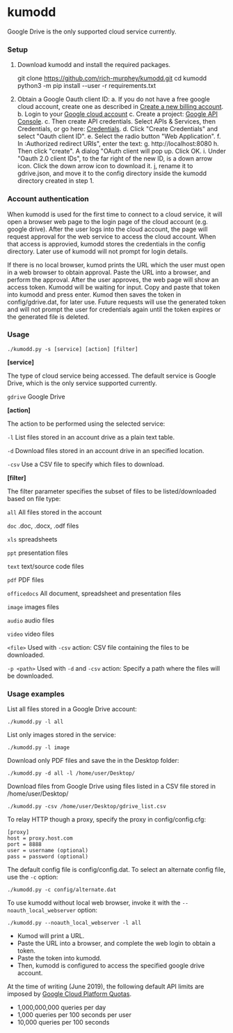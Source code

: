 # kumodd

Google Drive is the only supported cloud service currently.

### Setup

1. Download kumodd and install the required packages.

	git clone https://github.com/rich-murphey/kumodd.git
	cd kumodd
	python3 -m pip install --user -r requirements.txt 

2. Obtain a Google Oauth client ID:
	a. If you do not have a free google cloud account, create one as described in [Create a new billing account](
https://cloud.google.com/billing/docs/how-to/manage-billing-account#create_a_new_billing_account).  
	b. Login to your [Google cloud account](https://console.cloud.google.com)
	c. Create a project: [Google API Console](https://console.cloud.google.com/projectcreate).
	c. Then create API credentials. Select APIs & Services, then Credentials, or go here: [Credentials](https://console.cloud.google.com/apis/credentials).
	d. Click "Create Credentials" and select "Oauth client ID".
	e. Select the radio button "Web Application".
	f. In :Authorized redirect URIs", enter the text:
	g. http://localhost:8080
	h. Then click "create".  A dialog "OAuth client will pop up.  Click OK.
	i.  Under "Oauth 2.0 client IDs", to the far right of the new ID, is a down arrow icon. Click the down arrow icon to download it.
	j, rename it to gdrive.json, and move it to the config directory inside the kumodd directory created in step 1.

### Account authentication

When kumodd is used for the first time to connect to a cloud service, it will open a browser web page to the login page of the cloud account (e.g. google drive).  After the user logs into the cloud account, the page will request approval for the web service to access the cloud account.  When that access is approvied, kumodd stores the credentials in the config directory.  Later use of kumodd will not prompt for login details.

If there is no local browser, kumod prints the URL which the user must open in a web browser to obtain approval. Paste the URL into a browser, and perform the approval.  After the user approves, the web page will show an access token.    Kumodd will  be waiting for input. Copy and paste that token into kumodd and press enter. Kumod then saves the token in config/gdrive.dat, for later  use. Future requests will use the generated token and will not prompt the user for credentials again until the token expires or the generated file is deleted.


### Usage

`./kumodd.py -s [service] [action] [filter]`

**[service]**

The type of cloud service being accessed.  The default service is Google Drive, which is the only service supported currently.

`gdrive` Google Drive

**[action]**

The action to be performed using the selected service:

`-l` List files stored in an account drive as a plain text table.

`-d` Download files stored in an account drive in an specified location. 

`-csv` Use a CSV file to specify which files to download.

**[filter]**

The filter parameter specifies the subset of files to be listed/downloaded based on file type: 

`all` All files stored in the account

`doc` .doc, .docx, .odf files

`xls` spreadsheets

`ppt` presentation files

`text` text/source code files

`pdf` PDF files

`officedocs` All document, spreadsheet and presentation files

`image` images files

`audio` audio files

`video` video files

`<file>` Used with `-csv` action: CSV file containing the files to be downloaded.

`-p <path>` Used with `-d` and `-csv` action: Specify a path where the files will be downloaded.

### Usage examples

List all files stored in a Google Drive account:

`./kumodd.py -l all`

List only images stored in the service: 

`./kumodd.py -l image`

Download only PDF files and save the in the Desktop folder:

`./kumodd.py -d all -l /home/user/Desktop/`

Download files from Google Drive using files listed in a CSV file stored in /home/user/Desktop/

`./kumodd.py -csv /home/user/Desktop/gdrive_list.csv`

To relay HTTP though a proxy, specify the proxy in config/config.cfg:

    [proxy]
    host = proxy.host.com
    port = 8888
    user = username (optional)
    pass = password (optional)

The default config file is config/config.dat.  To select an alternate config file, use the `-c` option:

`./kumodd.py -c config/alternate.dat`

To use kumodd without local web browser, invoke it with the `--noauth_local_webserver` option:

`./kumodd.py --noauth_local_webserver -l all`

- Kumod will print a URL.
- Paste the URL into a browser, and complete the web login to obtain a token.
- Paste the token into kumodd.
- Then, kumodd is configured to access the specified google drive account.

At the time of writing (June 2019), the following default API limits are imposed by [Google Cloud Platform Quotas](https://console.cloud.google.com/apis/api/drive.googleapis.com/quotas).

- 1,000,000,000 queries per day
- 1,000 queries per 100 seconds per user
- 10,000 queries per 100 seconds

